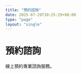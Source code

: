 ```yaml
---
title: "預約諮詢"
date: 2025-07-29T10:25:29+08:00
type: "page"
layout: "single"
---
```


# 預約諮詢

線上預約專業諮詢服務。
